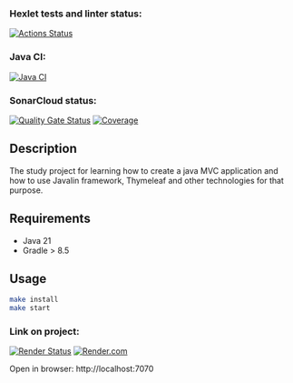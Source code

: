 ### Hexlet tests and linter status:
[![Actions Status](https://github.com/CherepovAlex/java-project-72/actions/workflows/hexlet-check.yml/badge.svg)](https://github.com/CherepovAlex/java-project-72/actions)

### Java CI:
[![Java CI](https://github.com/CherepovAlex/java-project-72/actions/workflows/main.yml/badge.svg)](https://github.com/CherepovAlex/java-project-72/actions/workflows/main.yml)

### SonarCloud status:
[![Quality Gate Status](https://sonarcloud.io/api/project_badges/measure?project=CherepovAlex_java-project-72&metric=alert_status)](https://sonarcloud.io/summary/new_code?id=CherepovAlex_java-project-72)
[![Coverage](https://sonarcloud.io/api/project_badges/measure?project=CherepovAlex_java-project-72&metric=coverage)](https://sonarcloud.io/summary/new_code?id=CherepovAlex_java-project-72)

## Description
The study project for learning how to create a java MVC application and how to use Javalin framework,
Thymeleaf and other technologies for that purpose.

## Requirements

* Java 21
* Gradle > 8.5

## Usage

```bash
make install
make start
```

### Link on project:
[![Render Status](https://api.render.com/deploy/badge/srv-d11dpeu3jp1c73cae3kg?type=web)](https://java-project-72-3zgz.onrender.com)
[![Render.com](https://render.com/images/render-banner.png)](https://java-project-72-3zgz.onrender.com/)

Open in browser: http://localhost:7070